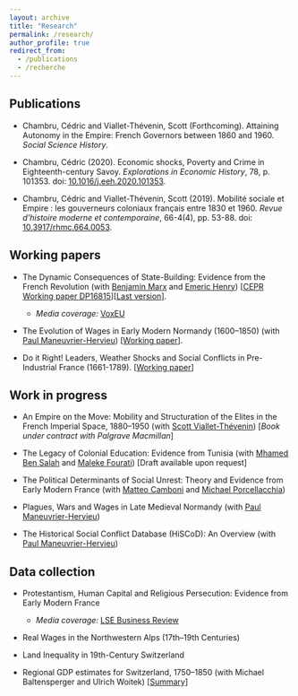 ```yaml
---
layout: archive
title: "Research"
permalink: /research/
author_profile: true
redirect_from:
  - /publications
  - /recherche
---
```


## Publications

* Chambru, Cédric and Viallet-Thévenin, Scott (Forthcoming). Attaining Autonomy in the Empire: French Governors between 1860 and 1960. *Social Science History*.
 
* Chambru, Cédric (2020). Economic shocks, Poverty and Crime in Eighteenth-century Savoy. *Explorations in Economic History*, 78, p. 101353. doi: [10.1016/j.eeh.2020.101353](https://doi.org/10.1016/j.eeh.2020.101353).

* Chambru, Cédric and  Viallet-Thévenin, Scott (2019). Mobilité sociale et Empire : les gouverneurs coloniaux français entre 1830 et 1960. *Revue d'histoire moderne et contemporaine*, 66-4(4), pp. 53-88. doi: [10.3917/rhmc.664.0053](https://doi.org/10.3917/rhmc.664.0053).

## Working papers  

* The Dynamic Consequences of State-Building: Evidence from the French Revolution (with [Benjamin Marx](https://sites.google.com/view/bmarx) and [Emeric Henry](https://sites.google.com/site/emericmlhenry)) [[CEPR Working paper DP16815](https://cepr.org/active/publications/discussion_papers/dp.php?dpno=16815)][[Last version](https://drive.google.com/file/d/1Wll4seH5huKJU6ll9ziLA4ixs7BJzSG8/view)].
 
   - *Media coverage:* [VoxEU](https://voxeu.org/article/building-state-one-step-time)
 
* The Evolution of Wages in Early Modern Normandy (1600–1850) (with [Paul Maneuvrier-Hervieu](https://paulmaneuvrierhervieu.github.io)) [[Working paper](https://doi.org/10.5167/uzh-207639)]. 

* Do it Right! Leaders, Weather Shocks and Social Conflicts in Pre-Industrial France (1661-1789). [[Working paper](https://doi.org/10.5167/uzh-186150)]


## Work in progress  

* An Empire on the Move: Mobility and Structuration of the Elites in the French Imperial Space, 1880–1950 (with [Scott Viallet-Thévenin](https://cv.archives-ouvertes.fr/scott-viallet-thevenin)) [*Book under contract with Palgrave Macmillan*]

* The Legacy of Colonial Education: Evidence from Tunisia (with [Mhamed Ben Salah](https://mhamedbensalah.github.io) and [Maleke Fourati](https://sites.google.com/view/malekefourati)) [Draft available upon request]

* The Political Determinants of Social Unrest: Theory and Evidence from Early Modern France (with [Matteo Camboni](https://sites.google.com/u.northwestern.edu/matteocamboni/home) and [Michael Porcellacchia](https://sites.northwestern.edu/mporcellacchia/))

* Plagues, Wars and Wages in Late Medieval Normandy (with [Paul Maneuvrier-Hervieu](https://paulmaneuvrierhervieu.github.io))

* The Historical Social Conflict Database (HiSCoD): An Overview (with [Paul Maneuvrier-Hervieu](https://paulmaneuvrierhervieu.github.io))


## Data collection

* Protestantism, Human Capital and Religious Persecution: Evidence from Early Modern France

    - *Media coverage:* [LSE Business Review](https://blogs.lse.ac.uk/businessreview/2020/10/16/what-consequences-did-religious-intolerance-against-the-huguenots-have-in-france/)

* Real Wages in the Northwestern Alps (17th–19th Centuries)

* Land Inequality in 19th-Century Switzerland

* Regional GDP estimates for Switzerland, 1750–1850 (with Michael Baltensperger and Ulrich Woitek) [[Summary](https://p3.snf.ch/Project-182294)]



